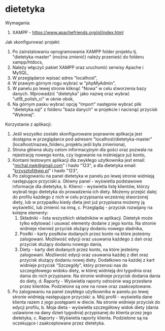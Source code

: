 # dietetyka
Wymagania:

1. XAMPP - https://www.apachefriends.org/pl/index.html

Jak skonfigurować projekt:

1. Po zainstalowaniu oprogramowania XAMPP folder projektu tj. "dietetyka-master" (można zmienić) należy przenieść do folderu xampp/htdocs,
2. Należy włączyć pakiet XAMPP oraz uruchomić serwisy Apache i MySQL,
3. W przeglądarce wpisać adres "localhost",
4. W prawym górnym rogu wybrać w "phpMyAdmin",
5. W panelu po lewej stronie kliknąć "Nowa" w celu stworzenia bazy danych. Wprowadzić "dietetyka" jako nazwę oraz wybrać "utf8_polish_ci" w oknie obok,
6. Na górnym pasku wybrać opcję "Import" następnie wybrać plik "dietetyka.sql" z folderu "baza danych" w projekcie i nacisnąć przycisk "Wykonaj".

Korzystanie z aplikacji:

1. Jeśli wszystko zostało skonfigurowane poprawnie aplikacja jest dostępna w przeglądarce pod adresem "localhost/dietetyka-master" (localhost/nazwa_folderu_projektu jeśli była zmieniona),
2. Strona główna służy celom informacyjnym dla gości oraz pozwala na rejestrację nowego konta, czy logowanie na instniejące już konto,
3. Kontami testowymi aplikacji dla zwykłego użytkownika jest email: "michal.nwk@gmail.com" i hasło "123", a dla dietetyka email: "krzysztof@wp.pl" i hasło "123",
4. Po zalogowaniu na panel dietetyka w panelu po lewej stronie widnieją następujące przyciski
  a. Główny panel - wyświetla podstawowe informacje dla dietetyka,
  b. Klienci - wyświetla listę klientów, którzy wybrali tego dietetyka do prowadzenia ich diety. Możemy przejść dalej do profilu każdego z nich w celu przypisania wcześniej stworzonej diety, lub w przypadku kiedy dieta jest już przypisana możemy ją wyświetlić, lub zmienić na inną,
  c. Przeglądaj - przycisk rozwijany na kolejne elementy:
    1. Składniki - lista wszystkich składników w aplikacji. Dietetyk może tylko edytować i usuwać elementy dodane z jego konta. Na stronie widnieje również przycisk służący dodaniu nowego sładnika,
    2. Posiłki - karty posiłków dodanych przez konto na które jesteśmy zalogowani. Możliwość edycji oraz usuwania każdego z dań oraz przycisk służący dodaniu nowego dania,
    3. Diety - karty diet dodanych przez konto, na które jesteśmy zalogowani. Możliwość edycji oraz usuwania każdej z diet oraz przycisk służący dodaniu nowej diety. Dodatkowo na każdej z kart widnieje przycisk "Szczegóły", który przenosi nas do szczegółowego widoku diety, w której widnieją dni tygodnia oraz dania do nich przypisane. Na stronie widnieje przycisk dodania dania do diety,
  d. Raporty - Wyświetla raporty odnośnie wag przesłane przez klientów. Podzielone są one na nowe oraz zaakceptowane.
5. Po zalogowaniu na panel zwykłego użytkownika w panelu po lewej stronie widnieją następujące przyciski:
  a. Mój profil - wyświetla dane klienta razem z jego postępami w diecie. Na stronie widnieje przycisk do edycji profilu,
  b. Moja dieta - wyświetla szczegółowy widok diety (dania ustawione na dany dzień tygodnia) przypisanej do klienta przez jego dietetyka,
  c. Raporty - Wyświetla raporty klienta. Podzielone są na oczekujące i zaakceptowane przez dietetyka.
